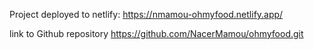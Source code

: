 Project deployed to netlify:
https://nmamou-ohmyfood.netlify.app/

link to Github repository
https://github.com/NacerMamou/ohmyfood.git